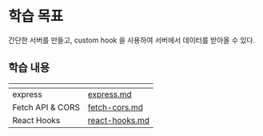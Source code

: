 # 학습 목표

간단한 서버를 만들고, custom hook 을 사용하여 서버에서 데이터를 받아올 수 있다.

## 학습 내용

<table data-view="cards">
  <thead>
    <tr>
      <th></th>
      <th data-hidden data-card-target data-type="content-ref"></th>
    </tr>
  </thead>
  <tbody>
    <tr>
      <td>express</td>
      <td><a href="./express.md">express.md</a></td>
    </tr>
    <tr>
      <td>Fetch API & CORS</td>
      <td><a href="./fetch-cors.md">fetch-cors.md</a></td>
    </tr>
    <tr>
      <td>React Hooks</td>
      <td><a href="./react-hooks.md">react-hooks.md</a></td>
    </tr>
  </tbody>
</table>
